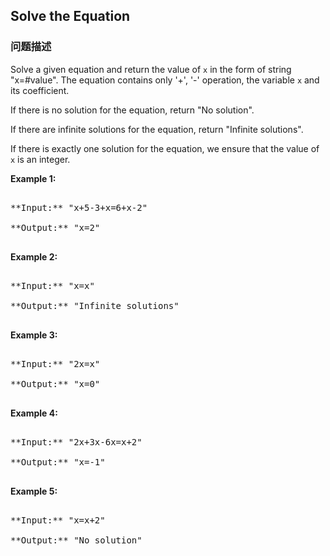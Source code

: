 ## Solve the Equation  
### 问题描述

Solve a given equation and return the value of `x` in the form of string "x=#value". The equation contains only '+', '-' operation, the variable `x` and its coefficient.



If there is no solution for the equation, return "No solution".



If there are infinite solutions for the equation, return "Infinite solutions".



If there is exactly one solution for the equation, we ensure that the value of `x` is an integer.


**Example 1:**<br/>
<pre>
**Input:** "x+5-3+x=6+x-2"
**Output:** "x=2"
</pre>


**Example 2:**<br/>
<pre>
**Input:** "x=x"
**Output:** "Infinite solutions"
</pre>


**Example 3:**<br/>
<pre>
**Input:** "2x=x"
**Output:** "x=0"
</pre>


**Example 4:**<br/>
<pre>
**Input:** "2x+3x-6x=x+2"
**Output:** "x=-1"
</pre>


**Example 5:**<br/>
<pre>
**Input:** "x=x+2"
**Output:** "No solution"
</pre>

